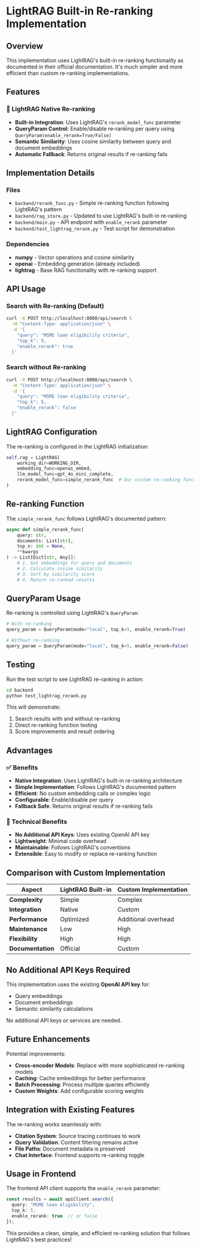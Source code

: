 # LightRAG Built-in Re-ranking Implementation

## Overview

This implementation uses LightRAG's built-in re-ranking functionality as documented in their official documentation. It's much simpler and more efficient than custom re-ranking implementations.

## Features

### 🔄 LightRAG Native Re-ranking
- **Built-in Integration**: Uses LightRAG's `rerank_model_func` parameter
- **QueryParam Control**: Enable/disable re-ranking per query using `QueryParam(enable_rerank=True/False)`
- **Semantic Similarity**: Uses cosine similarity between query and document embeddings
- **Automatic Fallback**: Returns original results if re-ranking fails

## Implementation Details

### Files
- `backend/rerank_func.py` - Simple re-ranking function following LightRAG's pattern
- `backend/rag_store.py` - Updated to use LightRAG's built-in re-ranking
- `backend/main.py` - API endpoint with `enable_rerank` parameter
- `backend/test_lightrag_rerank.py` - Test script for demonstration

### Dependencies
- **numpy** - Vector operations and cosine similarity
- **openai** - Embedding generation (already included)
- **lightrag** - Base RAG functionality with re-ranking support

## API Usage

### Search with Re-ranking (Default)
```bash
curl -X POST http://localhost:8000/api/search \
  -H "Content-Type: application/json" \
  -d '{
    "query": "MSME loan eligibility criteria",
    "top_k": 5,
    "enable_rerank": true
  }'
```

### Search without Re-ranking
```bash
curl -X POST http://localhost:8000/api/search \
  -H "Content-Type: application/json" \
  -d '{
    "query": "MSME loan eligibility criteria",
    "top_k": 5,
    "enable_rerank": false
  }'
```

## LightRAG Configuration

The re-ranking is configured in the LightRAG initialization:

```python
self.rag = LightRAG(
    working_dir=WORKING_DIR,
    embedding_func=openai_embed,
    llm_model_func=gpt_4o_mini_complete,
    rerank_model_func=simple_rerank_func  # Our custom re-ranking function
)
```

## Re-ranking Function

The `simple_rerank_func` follows LightRAG's documented pattern:

```python
async def simple_rerank_func(
    query: str, 
    documents: List[str], 
    top_n: int = None, 
    **kwargs
) -> List[Dict[str, Any]]:
    # 1. Get embeddings for query and documents
    # 2. Calculate cosine similarity
    # 3. Sort by similarity score
    # 4. Return re-ranked results
```

## QueryParam Usage

Re-ranking is controlled using LightRAG's `QueryParam`:

```python
# With re-ranking
query_param = QueryParam(mode="local", top_k=5, enable_rerank=True)

# Without re-ranking
query_param = QueryParam(mode="local", top_k=5, enable_rerank=False)
```

## Testing

Run the test script to see LightRAG re-ranking in action:

```bash
cd backend
python test_lightrag_rerank.py
```

This will demonstrate:
1. Search results with and without re-ranking
2. Direct re-ranking function testing
3. Score improvements and result ordering

## Advantages

### ✅ Benefits
- **Native Integration**: Uses LightRAG's built-in re-ranking architecture
- **Simple Implementation**: Follows LightRAG's documented pattern
- **Efficient**: No custom embedding calls or complex logic
- **Configurable**: Enable/disable per query
- **Fallback Safe**: Returns original results if re-ranking fails

### 🔧 Technical Benefits
- **No Additional API Keys**: Uses existing OpenAI API key
- **Lightweight**: Minimal code overhead
- **Maintainable**: Follows LightRAG's conventions
- **Extensible**: Easy to modify or replace re-ranking function

## Comparison with Custom Implementation

| Aspect | LightRAG Built-in | Custom Implementation |
|--------|------------------|---------------------|
| **Complexity** | Simple | Complex |
| **Integration** | Native | Custom |
| **Performance** | Optimized | Additional overhead |
| **Maintenance** | Low | High |
| **Flexibility** | High | High |
| **Documentation** | Official | Custom |

## No Additional API Keys Required

This implementation uses the existing **OpenAI API key** for:
- Query embeddings
- Document embeddings
- Semantic similarity calculations

No additional API keys or services are needed.

## Future Enhancements

Potential improvements:
- **Cross-encoder Models**: Replace with more sophisticated re-ranking models
- **Caching**: Cache embeddings for better performance
- **Batch Processing**: Process multiple queries efficiently
- **Custom Weights**: Add configurable scoring weights

## Integration with Existing Features

The re-ranking works seamlessly with:
- **Citation System**: Source tracing continues to work
- **Query Validation**: Content filtering remains active
- **File Paths**: Document metadata is preserved
- **Chat Interface**: Frontend supports re-ranking toggle

## Usage in Frontend

The frontend API client supports the `enable_rerank` parameter:

```typescript
const results = await apiClient.search({
  query: "MSME loan eligibility",
  top_k: 5,
  enable_rerank: true  // or false
});
```

This provides a clean, simple, and efficient re-ranking solution that follows LightRAG's best practices!
